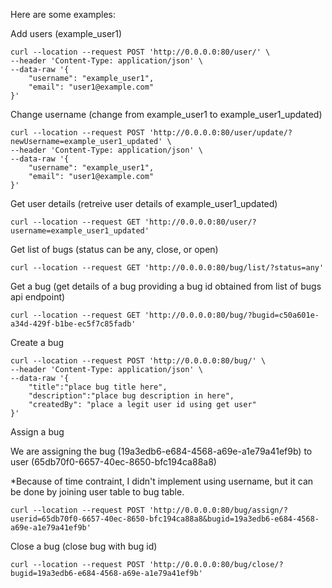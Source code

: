 Here are some examples:

Add users (example_user1)
```commandline
curl --location --request POST 'http://0.0.0.0:80/user/' \
--header 'Content-Type: application/json' \
--data-raw '{
    "username": "example_user1",
    "email": "user1@example.com"
}'
```

Change username (change from example_user1 to example_user1_updated)
```commandline
curl --location --request POST 'http://0.0.0.0:80/user/update/?newUsername=example_user1_updated' \
--header 'Content-Type: application/json' \
--data-raw '{
    "username": "example_user1",
    "email": "user1@example.com"
}'
```

Get user details (retreive user details of example_user1_updated)
```commandline
curl --location --request GET 'http://0.0.0.0:80/user/?username=example_user1_updated'
```

Get list of bugs (status can be any, close, or open)
```commandline
curl --location --request GET 'http://0.0.0.0:80/bug/list/?status=any'
```

Get a bug (get details of a bug providing a bug id obtained from list of bugs api endpoint)
```commandline
curl --location --request GET 'http://0.0.0.0:80/bug/?bugid=c50a601e-a34d-429f-b1be-ec5f7c85fadb'
```

Create a bug 
```commandline
curl --location --request POST 'http://0.0.0.0:80/bug/' \
--header 'Content-Type: application/json' \
--data-raw '{
    "title":"place bug title here",
    "description":"place bug description in here",
    "createdBy": "place a legit user id using get user"
}'
```

Assign a bug

We are assigning the bug (19a3edb6-e684-4568-a69e-a1e79a41ef9b) to user (65db70f0-6657-40ec-8650-bfc194ca88a8)


*Because of time contraint, I didn't implement using username, but it can be done by joining user table to bug table.
```commandline
curl --location --request POST 'http://0.0.0.0:80/bug/assign/?userid=65db70f0-6657-40ec-8650-bfc194ca88a8&bugid=19a3edb6-e684-4568-a69e-a1e79a41ef9b'
```

Close a bug (close bug with bug id)
```commandline
curl --location --request POST 'http://0.0.0.0:80/bug/close/?bugid=19a3edb6-e684-4568-a69e-a1e79a41ef9b'
```
